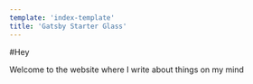 ```yaml
---
template: 'index-template'
title: 'Gatsby Starter Glass'
---
```


#Hey

Welcome to the website where I write about things on my mind
